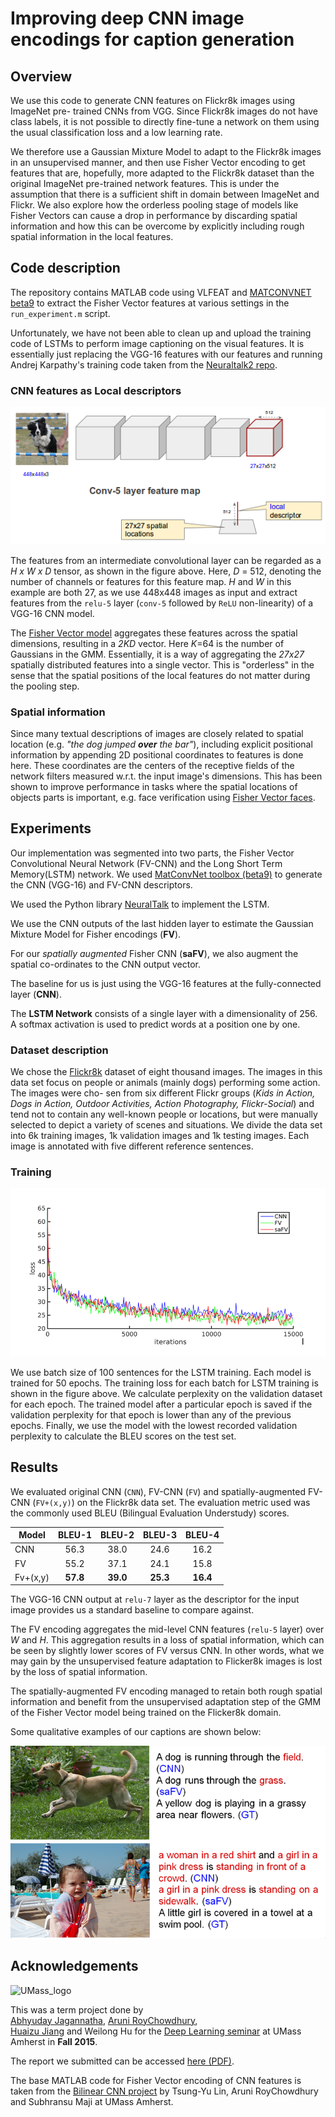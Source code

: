 

# Improving deep CNN image encodings for caption generation


## Overview

We use this code to generate CNN features on Flickr8k images using ImageNet pre-
trained CNNs from VGG. Since Flickr8k images do not have class labels, it is not
possible to directly fine-tune a network on them  using the usual classification
loss and a low learning rate.
 
We therefore use a Gaussian Mixture Model to adapt to the Flickr8k images in an
unsupervised manner, and then  use Fisher Vector encoding to get features that
are, hopefully, more adapted to the Flickr8k dataset than the  original ImageNet
pre-trained network features. This is under the assumption that there is a
sufficient shift  in domain between ImageNet and Flickr. We also explore how 
the orderless pooling stage of models like Fisher Vectors can cause a drop in 
performance by discarding spatial information and how this can be overcome by 
explicitly including rough spatial information in the local features.


## Code description

The repository contains MATLAB code using VLFEAT and [MATCONVNET
beta9](http://www.vlfeat.org/matconvnet/download/)  to extract the Fisher Vector
features at various settings in the `run_experiment.m` script.

Unfortunately, we have not been able to clean up and upload the training code of
LSTMs to perform image captioning on the visual features. It is essentially just
replacing the VGG-16 features with our features and running Andrej Karpathy's
training  code taken from the [Neuraltalk2 repo](https://github.com/karpathy/neuraltalk2).


### CNN features as Local descriptors

![FV-CNN model](downloads/fv_cnn.png)

The features from an intermediate convolutional layer can be regarded as a _H x
W x D_ tensor, as  shown in the figure above. Here, _D_ = 512, denoting the
number of channels or features for this feature map. _H_ and _W_ in this example
are both 27, as we use 448x448 images as input and extract features from the
`relu-5`  layer (`conv-5` followed by `ReLU` non-linearity) of a VGG-16 CNN model.

The [Fisher Vector model](http://www.vlfeat.org/api/fisher-fundamentals.html)
aggregates these features across  the spatial dimensions, resulting in a _2*K*D_
vector. Here _K_=64 is the number of Gaussians in the GMM. Essentially, it is a 
way of aggregating the _27x27_ spatially distributed features into a single 
vector. This is "orderless" in the sense that the spatial positions of the local 
features do not matter during the pooling step.


### Spatial information

Since many textual descriptions of images are closely related to spatial
location (e.g. *"the dog jumped **over** the bar"*),  including explicit positional
information by appending 2D positional coordinates to features is done here.
These coordinates are the centers of the receptive fields of the network filters
measured w.r.t. the input image's  dimensions. This has been shown to improve 
performance in tasks where the spatial locations of objects parts is important, 
e.g. face verification using [Fisher Vector faces](http://www.robots.ox.ac.uk/~vgg/publications/2013/Simonyan13/).



## Experiments


Our implementation was segmented into two parts, the Fisher Vector Convolutional
Neural Network (FV-CNN) and the Long Short Term Memory(LSTM) network. We used
[MatConvNet toolbox (beta9)](http://www.vlfeat.org/matconvnet/download/) to
generate the CNN (VGG-16) and FV-CNN descriptors.

We used the Python library [NeuralTalk](https://github.com/karpathy/neuraltalk2)
to implement the LSTM.

We use the CNN outputs of the last hidden layer to  estimate the Gaussian
Mixture Model for Fisher encodings (**FV**).

For our *spatially augmented* Fisher CNN (**saFV**), we also augment the spatial
co-ordinates to the CNN output vector.

The baseline for us is just using the VGG-16 features at the fully-connected
layer (**CNN**).

The **LSTM Network** consists of a single layer with a dimensionality of 256.  
A softmax activation is used to predict words at a position one by one.


### Dataset description

We chose the [Flickr8k](http://nlp.cs.illinois.edu/HockenmaierGroup/Framing_Image_Description/KCCA.html)  dataset of eight thousand images. The images in this
data set focus on people or animals (mainly dogs) performing some action. The
images were cho- sen from six different Flickr groups (*Kids in Action, Dogs in
Action, Outdoor Activities, Action Photography, Flickr-Social*) and tend not to
contain any well-known people or locations, but were manually selected to depict
a variety of scenes and situations. We divide the data set into 6k training
images, 1k validation images and 1k testing images. Each image is annotated with
five different reference sentences.
 


### Training

![training loss](downloads/Loss.png)

We use batch size of 100 sentences for the LSTM training. Each model is trained
for 50 epochs. The training loss for each batch for LSTM training is shown in
the figure above. We calculate perplexity on the validation dataset for each
epoch. The trained model after a particular epoch is saved if the validation
perplexity for that epoch is lower than any of the previous epochs. Finally, we
use the model with the lowest recorded validation perplexity to calculate the
BLEU scores on the test set.



## Results

 We evaluated original CNN (`CNN`), FV-CNN (`FV`) and spatially-augmented
FV-CNN (`FV+(x,y)`) on the Flickr8k data set. The evaluation metric used was the
commonly used BLEU (Bilingual Evaluation Understudy) scores.



| Model         | BLEU-1        | BLEU-2       |  BLEU-3       | BLEU-4        |
| ------------- |:-------------:|:------------:|:-------------:|:-------------:|
| CNN           |  56.3    		|	38.0       |    24.6       |   16.2        |
| FV 			|  55.2    		|	37.1	   |    24.1       |   15.8        |
| Fv+(x,y)      |  **57.8**		| **39.0**     |   **25.3**    |  **16.4**     |



The VGG-16 CNN output at `relu-7` layer as the descriptor for the input image
provides us a  standard baseline to compare against.

The FV encoding aggregates the mid-level CNN features (`relu-5` layer) over _W_
and _H_. This aggregation  results in a loss of spatial information, which can
be seen by slightly lower scores of FV versus CNN. In other words, what we may
gain by the unsupervised feature adaptation to Flicker8k images is lost by the
loss of spatial information.

The spatially-augmented FV encoding managed to retain both rough spatial
information and benefit from the  unsupervised adaptation step of the GMM of the
Fisher Vector model being trained on the Flicker8k domain.


Some qualitative examples of our captions are shown below:

![training loss](downloads/dog.png)

	

## Acknowledgements


![UMass_logo](http://vis-www.cs.umass.edu/fddb/umasslogo.gif)

This was a term project done by  
[Abhyuday Jagannatha](https://people.cs.umass.edu/~abhyuday/), 
[Aruni RoyChowdhury](http://people.cs.umass.edu/~arunirc/),  
[Huaizu Jiang](https://people.cs.umass.edu/~hzjiang/) and Weilong Hu for the 
[Deep Learning seminar](https://people.cs.umass.edu/~mahadeva/CMPSCI_697_Deep_Learning/Welcome.html) 
at UMass Amherst in **Fall 2015**.

The report we submitted can be accessed [here (PDF)](downloads/DL_report_final_aahw.pdf).


The base MATLAB code for Fisher Vector encoding of CNN features is taken from  the 
[Bilinear CNN project](http://vis-www.cs.umass.edu/bcnn/) 
by Tsung-Yu Lin, Aruni RoyChowdhury and Subhransu Maji at UMass Amherst.






	

